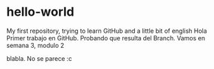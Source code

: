 # hello-world
My first repository, trying to learn GitHub and a little bit of english
Hola Primer trabajo en GitHub. Probando que resulta del Branch. Vamos en semana 3, modulo 2

blabla. No se parece :c
